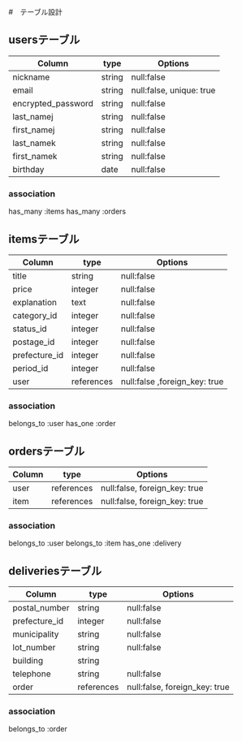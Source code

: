 #　テーブル設計

## usersテーブル

| Column           | type   | Options                 |
|------------------|--------|-------------------------|
|nickname          |string  |null:false               |
|email             |string  |null:false, unique: true |
|encrypted_password|string  |null:false               |
|last_namej        |string  |null:false               |
|first_namej       |string  |null:false               |
|last_namek        |string  |null:false               |
|first_namek       |string  |null:false               |
|birthday          |date    |null:false               |

### association

has_many :items
has_many :orders

## itemsテーブル

| Column           | type       | Options                         |
|------------------|------------|---------------------------------|
|title             |string      |null:false                       |
|price             |integer     |null:false                       |
|explanation       |text        |null:false                       |
|category_id       |integer     |null:false                       |
|status_id         |integer     |null:false                       |
|postage_id        |integer     |null:false                       |
|prefecture_id     |integer     |null:false                       |
|period_id         |integer     |null:false                       |
|user              |references  |null:false ,foreign_key: true    |

### association

belongs_to :user
has_one :order

## ordersテーブル

| Column           | type       | Options                      |
|------------------|------------|------------------------------|
|user              |references  |null:false, foreign_key: true |
|item              |references  |null:false, foreign_key: true |

### association

belongs_to :user
belongs_to :item
has_one :delivery

## deliveriesテーブル

| Column           | type       | Options                      |
|------------------|------------|------------------------------|
|postal_number     |string      |null:false                    |
|prefecture_id     |integer      |null:false                   |
|municipality      |string      |null:false                    |
|lot_number        |string      |null:false                    |
|building          |string      |                              |
|telephone         |string      |null:false                    |
|order             |references  |null:false, foreign_key: true |


### association

belongs_to :order